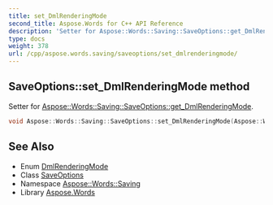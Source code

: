 ```yaml
---
title: set_DmlRenderingMode
second_title: Aspose.Words for C++ API Reference
description: 'Setter for Aspose::Words::Saving::SaveOptions::get_DmlRenderingMode.'
type: docs
weight: 378
url: /cpp/aspose.words.saving/saveoptions/set_dmlrenderingmode/
---
```

## SaveOptions::set_DmlRenderingMode method


Setter for [Aspose::Words::Saving::SaveOptions::get_DmlRenderingMode](../get_dmlrenderingmode/).

```cpp
void Aspose::Words::Saving::SaveOptions::set_DmlRenderingMode(Aspose::Words::Saving::DmlRenderingMode value)
```

## See Also

* Enum [DmlRenderingMode](../../dmlrenderingmode/)
* Class [SaveOptions](../)
* Namespace [Aspose::Words::Saving](../../)
* Library [Aspose.Words](../../../)
